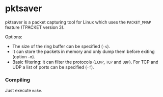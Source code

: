 pktsaver
========

pktsaver is a packet capturing tool for Linux which uses the `PACKET_MMAP` feature (TPACKET version 3).

Options:
* The size of the ring buffer can be specified (`-s`).
* It can store the packets in memory and only dump them before exiting (option `-m`).
* Basic filtering: it can filter the protocols (`ICMP`, `TCP` and `UDP`).
 For TCP and UDP a list of ports can be specified (`-f`).


### Compiling
Just execute `make`.
